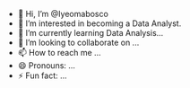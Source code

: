- 👋 Hi, I’m @Iyeomabosco
- 👀 I’m interested in becoming a Data Analyst.
- 🌱 I’m currently learning Data Analysis...
- 💞️ I’m looking to collaborate on ...
- 📫 How to reach me ...
- 😄 Pronouns: ...
- ⚡ Fun fact: ...

<!---
Iyeomabosco/Iyeomabosco is a ✨ special ✨ repository because its `README.md` (this file) appears on your GitHub profile.
You can click the Preview link to take a look at your changes.
--->
